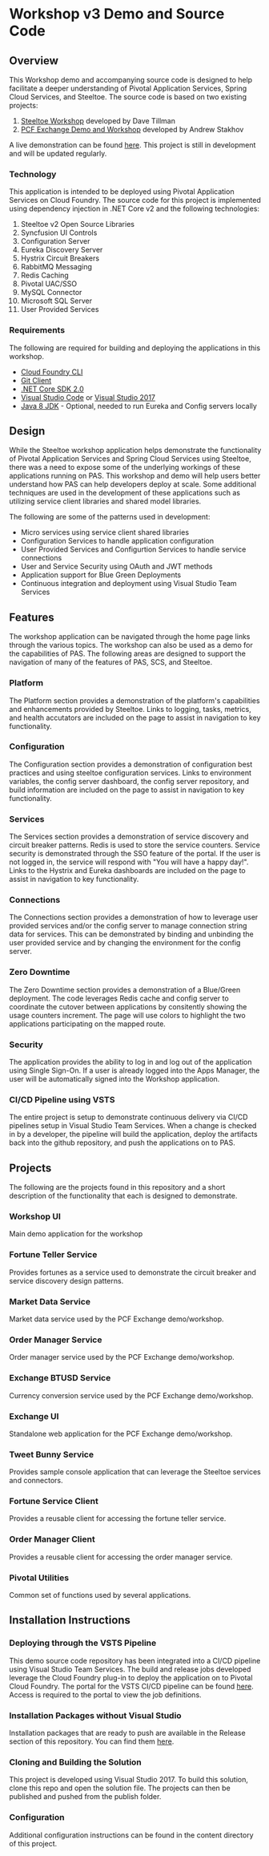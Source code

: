 # Workshop v3 Demo and Source Code

## Overview
This Workshop demo and accompanying source code is designed to help facilitate a deeper understanding of Pivotal Application Services, Spring Cloud Services, and Steeltoe.  The source code is based on two existing projects:
1. [Steeltoe Workshop](https://github.com/SteeltoeOSS/Workshop) developed by Dave Tillman
2. [PCF Exchange Demo and Workshop](https://github.com/pivotal-field-engineering/pcfechange-polyglot-demo) developed by Andrew Stakhov

A live demonstration can be found [here](https://workshopui.apps.islands.cloud/).  This project is still in development and will be updated regularly.

### Technology
This application is intended to be deployed using Pivotal Application Services on Cloud Foundry. The source code for this project is implemented using dependency injection in .NET Core v2 and the following technologies:

1. Steeltoe v2 Open Source Libraries
2. Syncfusion UI Controls
3. Configuration Server
4. Eureka Discovery Server
5. Hystrix Circuit Breakers
6. RabbitMQ Messaging
7. Redis Caching
8. Pivotal UAC/SSO
9. MySQL Connector
10. Microsoft SQL Server
11. User Provided Services

### Requirements
The following are required for building and deploying the applications in this workshop.

- [Cloud Foundry CLI](https://github.com/cloudfoundry/cli)
- [Git Client](https://git-scm.com/downloads)
- [.NET Core SDK 2.0](https://www.microsoft.com/net/download)
- [Visual Studio Code](https://code.visualstudio.com/) or [Visual Studio 2017](https://www.visualstudio.com/downloads/)
- [Java 8 JDK](http://www.oracle.com/technetwork/java/javase/downloads/jdk8-downloads-2133151.html) - Optional, needed to run Eureka and Config servers locally

## Design
While the Steeltoe workshop application helps demonstrate the functionality of Pivotal Application Services and Spring Cloud Services using Steeltoe, there was a need to expose some of the underlying workings of these applications running on PAS. This workshop and demo will help 
users better understand how PAS can help developers deploy at scale. Some additional techniques are used in the development of these applications such as utilizing service client libraries and shared model libraries. 

The following are some of the patterns used in development:

- Micro services using service client shared libraries
- Configuration Services to handle application configuration
- User Provided Services and Configurtion Services to handle service connections
- User and Service Security using OAuth and JWT methods
- Application support for Blue Green Deployments
- Continuous integration and deployment using Visual Studio Team Services

## Features
The workshop application can be navigated through the home page links through the various topics. The workshop can also be used as a demo for the capabilities of PAS. The following areas are designed to support the navigation of many of the features of PAS, SCS, and Steeltoe.

### Platform
The Platform section provides a demonstration of the platform's capabilities and enhancements provided by Steeltoe. Links to logging, tasks, metrics, and health accutators are included on the page to assist in navigation to key functionality.

### Configuration
The Configuration section provides a demonstration of configuration best practices and using steeltoe configuration services. Links to environment variables, the config server dashboard, the config server repository, and build information are included on the page to assist in navigation to key functionality.

### Services
The Services section provides a demonstration of service discovery and circuit breaker patterns. Redis is used to store the service counters. Service security is demonstrated through the SSO feature of the portal. If the user is not logged in, the service will respond with "You will have a happy day!". 
Links to the Hystrix and Eureka dashboards are included on the page to assist in navigation to key functionality.

### Connections
The Connections section provides a demonstration of how to leverage user provided services and/or the config server to manage connection string data for services. This can be demonstrated by binding and unbinding the user provided service and by changing the environment for the config server.

### Zero Downtime
The Zero Downtime section provides a demonstration of a Blue/Green deployment. The code leverages Redis cache and config server to coordinate the cutover between applications by consitently showing the usage counters increment. The page will use colors to highlight the two applications participating on the mapped route.

### Security
The application provides the ability to log in and log out of the application using Single Sign-On. If a user is already logged into the Apps Manager, the user will be automatically signed into the Workshop application.

### CI/CD Pipeline using VSTS
The entire project is setup to demonstrate continuous delivery via CI/CD pipelines setup in Visual Studio Team Services. When a change is checked in by a developer, the pipeline will build the application, deploy the artifacts back into the github repository, and push the applications on to PAS.

## Projects
The following are the projects found in this repository and a short description of the functionality that each is designed to demonstrate.

### Workshop UI
Main demo application for the workshop

### Fortune Teller Service
Provides fortunes as a service used to demonstrate the circuit breaker and service discovery design patterns. 

### Market Data Service
Market data service used by the PCF Exchange demo/workshop.

### Order Manager Service
Order manager service used by the PCF Exchange demo/workshop.

### Exchange BTUSD Service
Currency conversion service used by the PCF Exchange demo/workshop.

### Exchange UI
Standalone web application for the PCF Exchange demo/workshop.

### Tweet Bunny Service
Provides sample console application that can leverage the Steeltoe services and connectors.

### Fortune Service Client
Provides a reusable client for accessing the fortune teller service.

### Order Manager Client
Provides a reusable client for accessing the order manager service.

### Pivotal Utilities
Common set of functions used by several applications.

## Installation Instructions
### Deploying through the VSTS Pipeline
This demo source code repository has been integrated into a CI/CD pipeline using Visual Studio Team Services. The build and release jobs developed leverage the Cloud Foundry plug-in to deploy the application on to Pivotal Cloud Foundry. 
The portal for the VSTS CI/CD pipeline can be found [here](https://pivotal-workshops.visualstudio.com/Workshop/). Access is required to the portal to view the job definitions.

### Installation Packages without Visual Studio
Installation packages that are ready to push are available in the Release section of this repository.  You can find them [here](https://github.com/corn-pivotal/Workshop-v3/releases).

### Cloning and Building the Solution
This project is developed using Visual Studio 2017. To build this solution, clone this repo and open the solution file. The projects can then be published and pushed from the publish folder. 

### Configuration
Additional configuration instructions can be found in the content directory of this project.






